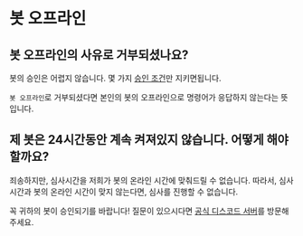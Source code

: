 # 봇 오프라인

## 봇 오프라인의 사유로 거부되셨나요?

<Danger>
    봇의 승인은 어렵지 않습니다. 몇 가지 <a href="/bots/submit/guidelines">승인 조건</a>만 지키면됩니다.
</Danger>

`봇 오프라인`로 거부되셨다면 본인의 봇의 오프라인으로 명령어가 응답하지 않는다는 뜻입니다.

## 제 봇은 24시간동안 계속 켜져있지 않습니다. 어떻게 해야할까요?

죄송하지만, 심사시간을 저희가 봇의 온라인 시간에 맞춰드릴 수 없습니다.
따라서, 심사시간과 봇의 온라인 시간이 맞지 않는다면, 심사를 진행할 수 없습니다.

<Success>
    꼭 귀하의 봇이 승인되기를 바랍니다!
    질문이 있으시다면 <a href="https://discord.gg/JEh53MQ">공식 디스코드 서버</a>를 방문해주세요.
</Success>